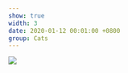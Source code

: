 ```yaml
---
show: true
width: 3
date: 2020-01-12 00:01:00 +0800
group: Cats
---
```

<div>
<img src="{{ 'assets/images/etc/shenzhen/shenzhen1.jpg' | relative_url }}" class="img-fluid rounded" >
</div>